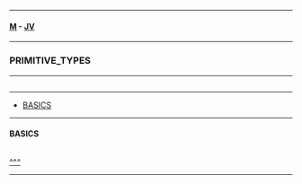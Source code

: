 
---

#### [M](https://github.com/ttltrk/TTT/blob/master/menu.md) - [JV](https://github.com/ttltrk/TTT/tree/master/JV/JV.md)

---

### PRIMITIVE_TYPES

---

```

```

---

* [BASICS](#BASICS)

---

#### BASICS

```JAVA

```

[^^^](#PRIMITIVE_TYPES)

---
